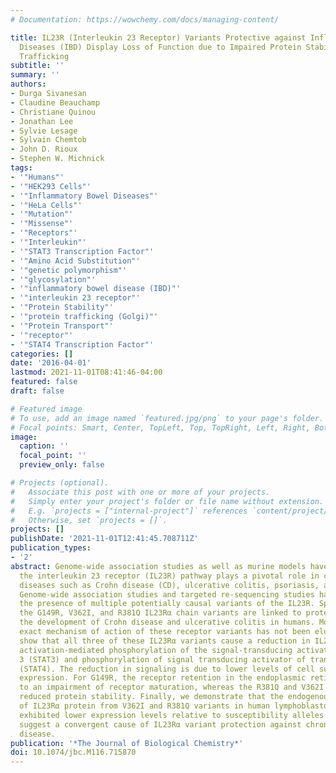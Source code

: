 ```yaml
---
# Documentation: https://wowchemy.com/docs/managing-content/

title: IL23R (Interleukin 23 Receptor) Variants Protective against Inflammatory Bowel
  Diseases (IBD) Display Loss of Function due to Impaired Protein Stability and Intracellular
  Trafficking
subtitle: ''
summary: ''
authors:
- Durga Sivanesan
- Claudine Beauchamp
- Christiane Quinou
- Jonathan Lee
- Sylvie Lesage
- Sylvain Chemtob
- John D. Rioux
- Stephen W. Michnick
tags:
- '"Humans"'
- '"HEK293 Cells"'
- '"Inflammatory Bowel Diseases"'
- '"HeLa Cells"'
- '"Mutation"'
- '"Missense"'
- '"Receptors"'
- '"Interleukin"'
- '"STAT3 Transcription Factor"'
- '"Amino Acid Substitution"'
- '"genetic polymorphism"'
- '"glycosylation"'
- '"inflammatory bowel disease (IBD)"'
- '"interleukin 23 receptor"'
- '"Protein Stability"'
- '"protein trafficking (Golgi)"'
- '"Protein Transport"'
- '"receptor"'
- '"STAT4 Transcription Factor"'
categories: []
date: '2016-04-01'
lastmod: 2021-11-01T08:41:46-04:00
featured: false
draft: false

# Featured image
# To use, add an image named `featured.jpg/png` to your page's folder.
# Focal points: Smart, Center, TopLeft, Top, TopRight, Left, Right, BottomLeft, Bottom, BottomRight.
image:
  caption: ''
  focal_point: ''
  preview_only: false

# Projects (optional).
#   Associate this post with one or more of your projects.
#   Simply enter your project's folder or file name without extension.
#   E.g. `projects = ["internal-project"]` references `content/project/deep-learning/index.md`.
#   Otherwise, set `projects = []`.
projects: []
publishDate: '2021-11-01T12:41:45.708711Z'
publication_types:
- '2'
abstract: Genome-wide association studies as well as murine models have shown that
  the interleukin 23 receptor (IL23R) pathway plays a pivotal role in chronic inflammatory
  diseases such as Crohn disease (CD), ulcerative colitis, psoriasis, and type 1 diabetes.
  Genome-wide association studies and targeted re-sequencing studies have revealed
  the presence of multiple potentially causal variants of the IL23R. Specifically
  the G149R, V362I, and R381Q IL23Rα chain variants are linked to protection against
  the development of Crohn disease and ulcerative colitis in humans. Moreover, the
  exact mechanism of action of these receptor variants has not been elucidated. We
  show that all three of these IL23Rα variants cause a reduction in IL23 receptor
  activation-mediated phosphorylation of the signal-transducing activator of transcription
  3 (STAT3) and phosphorylation of signal transducing activator of transcription 4
  (STAT4). The reduction in signaling is due to lower levels of cell surface receptor
  expression. For G149R, the receptor retention in the endoplasmic reticulum is due
  to an impairment of receptor maturation, whereas the R381Q and V362I variants have
  reduced protein stability. Finally, we demonstrate that the endogenous expression
  of IL23Rα protein from V362I and R381Q variants in human lymphoblastoid cell lines
  exhibited lower expression levels relative to susceptibility alleles. Our results
  suggest a convergent cause of IL23Rα variant protection against chronic inflammatory
  disease.
publication: '*The Journal of Biological Chemistry*'
doi: 10.1074/jbc.M116.715870
---
```

